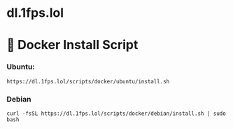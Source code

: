 # dl.1fps.lol

# 🐋 Docker Install Script
### Ubuntu:
```
https://dl.1fps.lol/scripts/docker/ubuntu/install.sh
```

### Debian
```
curl -fsSL https://dl.1fps.lol/scripts/docker/debian/install.sh | sudo bash
```
